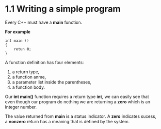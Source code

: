 # 1.1 Writing a simple program

Every C++ must have a **main** function. 

**For example**

    int main ()
    {
        retun 0;
    }

A function definition has four elements:

1. a return type,
2. a function anme,
3. a parameter list inside the parentheses,
4. a function body.

Our **int main()** function requires a return type **int**, we can easily see that even though our program do nothing we are returning a **zero** which is an integer number.

The value returned from **main** is a status indicator. A **zero** indicates sucess, a **nonzero** return has a meaning that is defined by the system.

